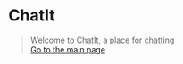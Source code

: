 # ChatIt
> Welcome to ChatIt, a place for chatting <br>
> [Go to the main page](https://hammad-hab.github.io/Chat/Chat%20App.html)
